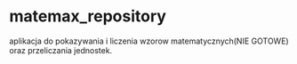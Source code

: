 # matemax_repository
aplikacja do pokazywania i liczenia wzorow matematycznych(NIE GOTOWE) oraz przeliczania jednostek.

